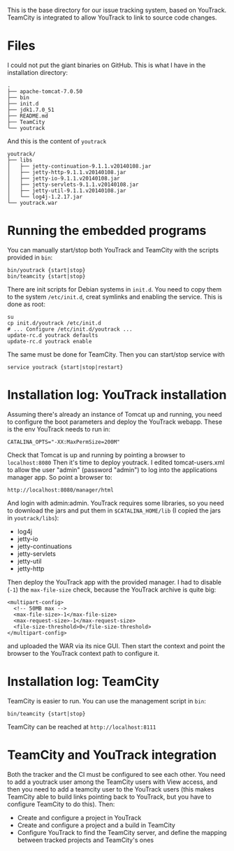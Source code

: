 This is the base directory for our issue tracking system, based on YouTrack.
TeamCity is integrated to allow YouTrack to link to source code changes.

Files
=====
I could not put the giant binaries on GitHub. This is what I have in the
installation directory:

    .
    ├── apache-tomcat-7.0.50
    ├── bin
    ├── init.d
    ├── jdk1.7.0_51
    ├── README.md
    ├── TeamCity
    └── youtrack

And this is the content of `youtrack`

    youtrack/
    ├── libs
    │   ├── jetty-continuation-9.1.1.v20140108.jar
    │   ├── jetty-http-9.1.1.v20140108.jar
    │   ├── jetty-io-9.1.1.v20140108.jar
    │   ├── jetty-servlets-9.1.1.v20140108.jar
    │   ├── jetty-util-9.1.1.v20140108.jar
    │   └── log4j-1.2.17.jar
    └── youtrack.war

Running the embedded programs
=============================
You can manually start/stop both YouTrack and TeamCity with the scripts provided
in `bin`:

    bin/youtrack {start|stop}
    bin/teamcity {start|stop}

There are init scripts for Debian systems in `init.d`. You need to copy them to
the system `/etc/init.d`, creat symlinks and enabling the service. This is done
as root:

    su
    cp init.d/youtrack /etc/init.d
    # ... Configure /etc/init.d/youtrack ...
    update-rc.d youtrack defaults
    update-rc.d youtrack enable

The same must be done for TeamCity. Then you can start/stop service with

    service youtrack {start|stop|restart}


Installation log: YouTrack installation
=======================================

Assuming there's already an instance of Tomcat up and running, you need to
configure the boot parameters and deploy the YouTrack webapp. These is the env
YouTrack needs to run in:

    CATALINA_OPTS="-XX:MaxPermSize=200M"

Check that Tomcat is up and running by pointing a browser to `localhost:8080`
Then it's time to deploy youtrack. I edited tomcat-users.xml to allow
the user "admin" (password "admin") to log into the applications manager app.
So point a browser to:

    http://localhost:8080/manager/html

And login with admin:admin. YouTrack requires some libraries, so you need to
download the jars and put them in `$CATALINA_HOME/lib` (I copied the jars in
`youtrack/libs`):

 - log4j
 - jetty-io
 - jetty-continuations
 - jetty-servlets
 - jetty-util
 - jetty-http

Then deploy the YouTrack app with the provided manager. I had to disable (`-1`)
the `max-file-size` check, because the YouTrack archive is quite big:

    <multipart-config>
      <!-- 50MB max -->
      <max-file-size>-1</max-file-size>
      <max-request-size>-1</max-request-size>
      <file-size-threshold>0</file-size-threshold>
    </multipart-config>

and uploaded the WAR via its nice GUI. Then start the context and point the
browser to the YouTrack context path to configure it.


Installation log: TeamCity
==========================

TeamCity is easier to run. You can use the management script in `bin`:

    bin/teamcity {start|stop}
    
TeamCity can be reached at `http://localhost:8111`


TeamCity and YouTrack integration
===================================
Both the tracker and the CI must be configured to see each other. You need to
add a youtrack user among the TeamCity users with View access, and then you need
to add a teamcity user to the YouTrack users (this makes TeamCity able to build
links pointing back to YouTrack, but you have to configure TeamCity to do this).
Then:

- Create and configure a project in YouTrack
- Create and configure a project and a build in TeamCity
- Configure YouTrack to find the TeamCity server, and define the mapping between
  tracked projects and TeamCity's ones

